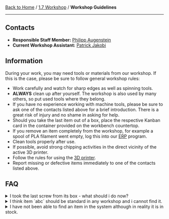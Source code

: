 [Back to Home](../../README.md) / [1.7 Workshop](1.7-workshop.md) / **Workshop Guidelines**

<hr>

## Contacts

- **Responsible Staff Member:** [Philipp Augenstein](mailto:philipp.augenstein@h-ka.de)
- **Current Workshop Assistant:** [Patrick Jakobi](mailto:japa1017@h-ka.de)

## Information

During your work, you may need tools or materials from our workshop. If this is the case, please be sure to follow general workshop rules: 
- Work carefully and watch for sharp edges as well as spinning tools.
- **ALWAYS** clean up after yourself. The workshop is also used by many others, so put used tools where they belong. 
- If you have no experience working with machine tools, please be sure to ask one of the contacts listed above for a brief introduction. There is a great risk of injury and no shame in asking for help.
- Should you take the last item out of a box, place the respective Kanban card in the container provided on the workbench countertop.
- If you remove an item completely from the workshop, for example a spool of PLA filament went empty, log this into our [ERP](https://www.w.hs-karlsruhe.de/gitlab/iras/common/wiki/-/blob/wiki/1-Guidelines_for_Students/1.7-Workshop/erp.md) program. 
- Clean tools properly after use. 
- If possible, avoid strong chipping activities in the direct vicinity of the active 3D printer. 
- Follow the rules for using the [3D printer](https://www.w.hs-karlsruhe.de/gitlab/iras/common/instructions/print3d). 
- Report missing or defective items immediately to one of the contacts listed above. 


## FAQ

<details>
  <summary>I took the last screw from its box - what should i do now?</summary>
  
  > Place the Kanban card from the now empty box into the "Kanban Karten Box" on top the workshop counter. A new order will be issued, replacing the used screws. 
</details>

<details>
  <summary>I think item `abc` should be standard in any workshop and i cannot find it.</summary>
  
  > As unlikely as it seems, you might have missed it. Take a look at the `search` function in our [ERP](https://www.w.hs-karlsruhe.de/gitlab/iras/common/wiki/-/blob/wiki/1-Guidelines_for_Students/1.7-Workshop/erp.md) System. If the item is not listed or is not in its designated place, contact one of the contacts and we will decide on getting the item.
</details>

<details>
  <summary>I have not been able to find an item in the system although in reality it is in stock.</summary>
  
  > Unfortunately, not all our items are registered with their correct designation yet. If the item does not have a barcode, please add it to the [ERP](https://www.w.hs-karlsruhe.de/gitlab/iras/common/wiki/-/blob/wiki/1-Guidelines_for_Students/1.7-Workshop/erp.md) system. Please follow the instructions for creating a new item. 
</details>